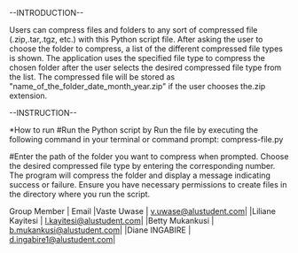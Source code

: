 --INTRODUCTION--

Users can compress files and folders to any sort of compressed file (.zip,.tar,.tgz, etc.) with this Python script file. After asking the user to choose the folder to compress, a list of the different compressed file types is shown. The application uses the specified file type to compress the chosen folder after the user selects the desired compressed file type from the list. The compressed file will be stored as "name_of_the_folder_date_month_year.zip" if the user chooses the.zip extension.





--INSTRUCTION--

*How to run
#Run the Python script by Run the file by executing the following command in your terminal or command prompt: compress-file.py


#Enter the path of the folder you want to compress when prompted.
Choose the desired compressed file type by entering the corresponding number.
The program will compress the folder and display a message indicating success or failure.
Ensure you have necessary permissions to create files in the directory where you run the script.

Group Member | Email
|Vaste Uwase | v.uwase@alustudent.com|
|Liliane Kayitesi | l.kayitesi@alustudent.com|
|Betty Mukankusi | b.mukankusi@alustudent.com|
|Diane INGABIRE | d.ingabire1@alustudent.com|

